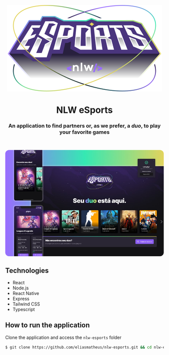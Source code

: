 <p align="center">
  <img src="./public/logo.svg" alt="My Project GIF">
</p>

<h1 align="center">NLW eSports</h1>
<h3 align="center">An application to find partners or, as we prefer, a <i>duo</i>, to play your favorite games</h3>

<br />

<p align="center">
  <img src="./public/screen.jpeg" alt="My Project GIF" style="border-radius: 12px;">
</p>

## Technologies

- React
- Node.js
- React Native
- Express
- Tailwind CSS
- Typescript

## How to run the application

Clone the application and access the `nlw-esports` folder

```bash
$ git clone https://github.com/eliasmatheus/nlw-esports.git && cd nlw-esports
```
